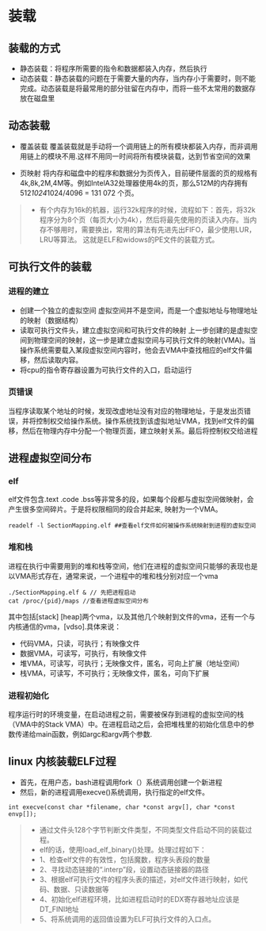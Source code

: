 # 装载
## 装载的方式
- 静态装载：将程序所需要的指令和数据都装入内存，然后执行
- 动态装载：静态装载的问题在于需要大量的内存，当内存小于需要时，则不能完成。动态装载是将最常用的部分驻留在内存中，而将一些不太常用的数据存放在磁盘里

## 动态装载
- 覆盖装载
覆盖装载就是手动将一个调用链上的所有模块都装入内存，而非调用用链上的模块不用.这样不用同一时间将所有模块装载，达到节省空间的效果

- 页映射
将内存和磁盘中的程序和数据分为页传入，目前硬件层面的页的规格有4k,8k,2M,4M等。例如IntelA32处理器使用4k的页，那么512M的内存拥有512*1024*1024/4096 = 131 072	个页。
> * 有个内存为16k的机器，运行32k程序的时候，流程如下：首先，将32k程序分为8个页（每页大小为4k），然后将最先使用的页读入内存。当内存不够用时，需要换出，常用的算法有先进先出FIFO，最少使用LUR，LRU等算法。
这就是ELF和widows的PE文件的装载方式。

## 可执行文件的装载
### 进程的建立
- 创建一个独立的虚拟空间
虚拟空间并不是空间，而是一个虚拟地址与物理地址的映射（数据结构）
- 读取可执行文件头，建立虚拟空间和可执行文件的映射
上一步创建的是虚拟空间到物理空间的映射，这一步是建立虚拟空间与可执行文件的映射(VMA)。当操作系统需要载入某段虚拟空间内容时，他会去VMA中查找相应的elf文件偏移，然后读取内容。
- 将cpu的指令寄存器设置为可执行文件的入口，启动运行

### 页错误
当程序读取某个地址的时候，发现改虚地址没有对应的物理地址，于是发出页错误，并将控制权交给操作系统。操作系统找到该虚拟地址VMA，找到elf文件的偏移，然后在物理内存中分配一个物理页面，建立映射关系。最后将控制权交给进程
 
## 进程虚拟空间分布
### elf
elf文件包含.text .code .bss等非常多的段，如果每个段都与虚拟空间做映射，会产生很多空间碎片。于是将权限相同的段合并起来, 映射为一个VMA。
```
readelf -l SectionMapping.elf ##查看elf文件如何被操作系统映射到进程的虚拟空间
```
### 堆和栈
进程在执行中需要用到的堆和栈等空间，他们在进程的虚拟空间只能够的表现也是以VMA形式存在，通常来说，一个进程中的堆和栈分别对应一个vma
```
./SectionMapping.elf & // 先把进程启动
cat /proc/{pid}/maps //查看进程虚拟空间分布
```
其中包括[stack] [heap]两个vma，以及其他几个映射到文件的vma，还有一个与内核通信的vma，[vdso].具体来说：
- 代码VMA，只读，可执行；有映像文件
- 数据VMA，可读写，可执行，有映像文件
- 堆VMA，可读写，可执行；无映像文件，匿名，可向上扩展（地址空间）
- 栈VMA，可读写，不可执行；无映像文件，匿名，可向下扩展
### 进程初始化
程序运行时的环境变量，在启动进程之前，需要被保存到进程的虚拟空间的栈（VMA中的Stack VMA）中。在进程启动之后，会把堆栈里的初始化信息中的参数传递给main函数，例如argc和argv两个参数.

## linux 内核装载ELF过程
- 首先，在用户态，bash进程调用fork（）系统调用创建一个新进程
- 然后，新的进程调用execve()系统调用，执行指定的elf文件。
```
int execve(const char *filename, char *const argv[], char *const envp[]);
```
> * 通过文件头128个字节判断文件类型，不同类型文件启动不同的装载过程。
> * elf的话，使用load_elf_binary()处理。处理过程如下：
> * 1、检查elf文件的有效性，包括魔数，程序头表段的数量
> * 2、寻找动态链接的“.interp”段，设置动态链接器的路径
> * 3、根据elf可执行文件的程序头表的描述，对elf文件进行映射，如代码、数据、只读数据等
> * 4、初始化elf进程环境，比如进程启动时的EDX寄存器地址应该是DT_FINI地址
> * 5、将系统调用的返回值设置为ELF可执行文件的入口点。



